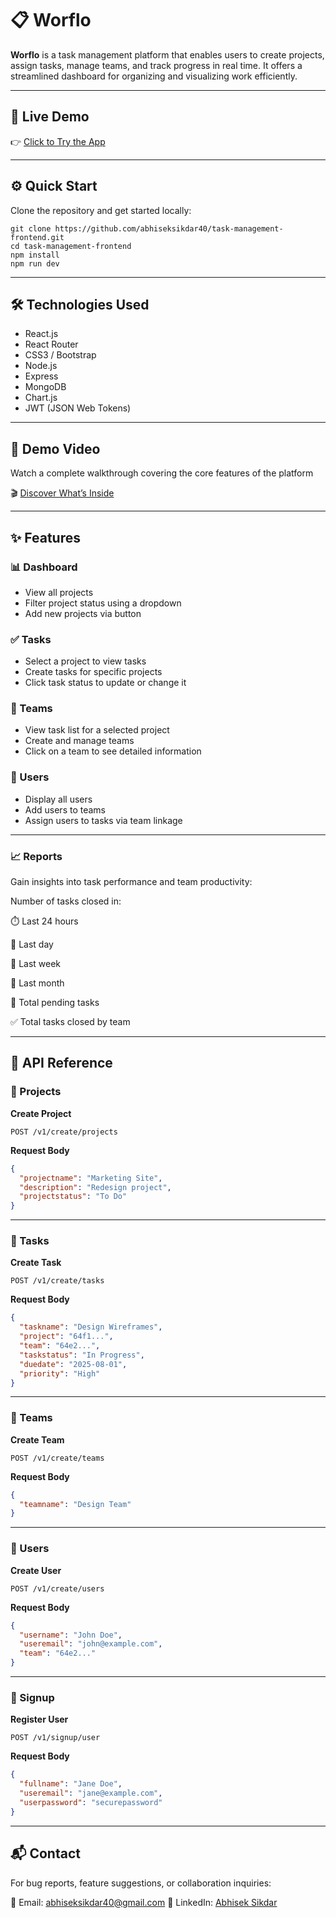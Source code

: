 # 📋 Worflo

**Worflo** is a task management platform that enables users to create projects, assign tasks, manage teams, and track progress in real time. It offers a streamlined dashboard for organizing and visualizing work efficiently.

---

## 🚀 Live Demo

👉 [Click to Try the App](https://task-management-frontend-taupe-eight.vercel.app/)

---

## ⚙️ Quick Start

Clone the repository and get started locally:
```
git clone https://github.com/abhiseksikdar40/task-management-frontend.git
cd task-management-frontend
npm install
npm run dev
````

---

## 🛠️ Technologies Used

* React.js
* React Router
* CSS3 / Bootstrap
* Node.js
* Express
* MongoDB
* Chart.js
* JWT (JSON Web Tokens)

---

## 🎥 Demo Video

Watch a complete walkthrough covering the core features of the platform

🎬 [Discover What’s Inside](https://drive.google.com/file/d/your-demo-link/view)

---

## ✨ Features

### 📊 Dashboard

* View all projects
* Filter project status using a dropdown
* Add new projects via button

### ✅ Tasks

* Select a project to view tasks
* Create tasks for specific projects
* Click task status to update or change it

### 👥 Teams

* View task list for a selected project
* Create and manage teams
* Click on a team to see detailed information

### 👤 Users

* Display all users
* Add users to teams
* Assign users to tasks via team linkage

---

### 📈 Reports

Gain insights into task performance and team productivity:

Number of tasks closed in:

⏱️ Last 24 hours

📅 Last day

📆 Last week

📅 Last month

🔄 Total pending tasks

✅ Total tasks closed by team

---

## 📱 API Reference

### 🔹 Projects

**Create Project**

```http
POST /v1/create/projects
```

**Request Body**

```json
{
  "projectname": "Marketing Site",
  "description": "Redesign project",
  "projectstatus": "To Do"
}
```

---

### 🔹 Tasks

**Create Task**

```http
POST /v1/create/tasks
```

**Request Body**

```json
{
  "taskname": "Design Wireframes",
  "project": "64f1...",
  "team": "64e2...",
  "taskstatus": "In Progress",
  "duedate": "2025-08-01",
  "priority": "High"
}
```

---

### 🔹 Teams

**Create Team**

```http
POST /v1/create/teams
```

**Request Body**

```json
{
  "teamname": "Design Team"
}
```

---

### 🔹 Users

**Create User**

```http
POST /v1/create/users
```

**Request Body**

```json
{
  "username": "John Doe",
  "useremail": "john@example.com",
  "team": "64e2..."
}
```

---

### 🔹 Signup

**Register User**

```http
POST /v1/signup/user
```

**Request Body**

```json
{
  "fullname": "Jane Doe",
  "useremail": "jane@example.com",
  "userpassword": "securepassword"
}
```

---

## 📬 Contact

For bug reports, feature suggestions, or collaboration inquiries:

📧 Email: abhiseksikdar40@gmail.com
🔗 LinkedIn: [Abhisek Sikdar](https://www.linkedin.com/in/abhisek-sikdar)

